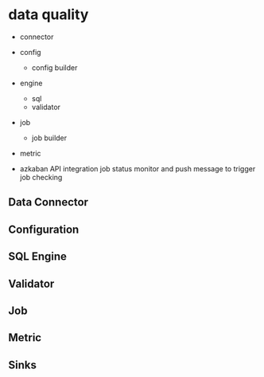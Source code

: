 #  data quality

- connector
- config
  * config builder
- engine
  * sql
  * validator
- job
  * job builder
- metric

- azkaban API integration job status monitor
  and push message to trigger job checking  
  
## Data Connector



## Configuration

## SQL Engine

## Validator

## Job 

## Metric


## Sinks